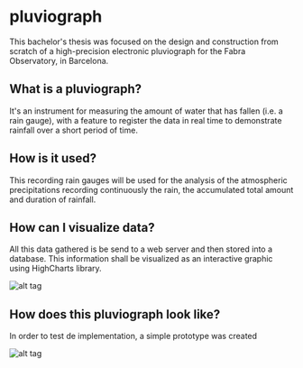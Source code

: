 # pluviograph
This bachelor's thesis was focused on the design and construction from scratch of a high-precision
electronic pluviograph for the Fabra Observatory, in Barcelona. 

What is a pluviograph?
----------------------
It's an instrument for measuring the amount of water that has fallen (i.e. a rain gauge), with a feature to register the data in real time to demonstrate rainfall over a short period of time.

How is it used?
---------------
This recording rain gauges will be used for the analysis of the atmospheric precipitations recording continuously the
rain, the accumulated total amount and duration of rainfall. 

How can I visualize data?
-------------------------
All this data gathered is be send to a web server and then stored into a database. This information shall be visualized
as an interactive graphic using HighCharts library.

![alt tag](http://i.imgur.com/xxHlHkf.png)

How does this pluviograph look like?
------------------------------------
In order to test de implementation, a simple prototype was created

![alt tag](http://i.imgur.com/1aoP67O.png)
